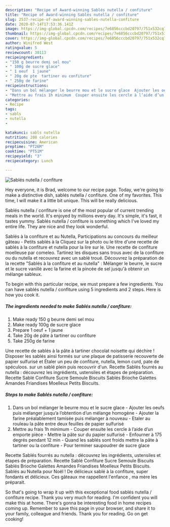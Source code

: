 ```yaml
---
description: "Recipe of Award-winning Sablés nutella / confiture"
title: "Recipe of Award-winning Sablés nutella / confiture"
slug: 2537-recipe-of-award-winning-sables-nutella-confiture
date: 2020-07-14T17:53:36.141Z
image: https://img-global.cpcdn.com/recipes/7e6856cccbd20797/751x532cq70/sables-nutella-confiture-photo-principale-de-la-recette.jpg
thumbnail: https://img-global.cpcdn.com/recipes/7e6856cccbd20797/751x532cq70/sables-nutella-confiture-photo-principale-de-la-recette.jpg
cover: https://img-global.cpcdn.com/recipes/7e6856cccbd20797/751x532cq70/sables-nutella-confiture-photo-principale-de-la-recette.jpg
author: Winifred West
ratingvalue: 5
reviewcount: 30113
recipeingredient:
- "150 g beurre demi sel mou"
- " 100g de sucre glace"
- " 1 oeuf  1 jaune"
- " 20g de pte  tartiner ou confiture"
- " 250g de farine"
recipeinstructions:
- "Dans un bol mélanger le beurre mou et le sucre glace  Ajouter les oeufs puis mélanger jusqu’a l’obtention d’un mélange homogène  Ajouter la farine préalablement tamisée puis mélanger à nouveau  Etaler au rouleau la pâte entre deux feuilles de papier sulfurisé"
- "Mettre au frais 1h minimum  Couper ensuite les cercle à l’aide d’un emporte pièce  Mettre la pâte sur du papier sulfurisé  Enfourner à 175 degrés pendant 12 min  Quand les sablés sont froids mettre la pâte à tartiner ou la confiture  Pour terminer saupoudrer de sucre glace"
categories:
- Recipe
tags:
- sabls
- nutella
- 

katakunci: sabls nutella  
nutrition: 208 calories
recipecuisine: American
preptime: "PT26M"
cooktime: "PT51M"
recipeyield: "3"
recipecategory: Lunch

---
```



![Sablés nutella / confiture](https://img-global.cpcdn.com/recipes/7e6856cccbd20797/751x532cq70/sables-nutella-confiture-photo-principale-de-la-recette.jpg)

Hey everyone, it is Brad, welcome to our recipe page. Today, we're going to make a distinctive dish, sablés nutella / confiture. One of my favorites. This time, I will make it a little bit unique. This will be really delicious.

Sablés nutella / confiture is one of the most popular of current trending meals in the world. It's enjoyed by millions every day. It's simple, it's fast, it tastes yummy. Sablés nutella / confiture is something which I've loved my entire life. They are nice and they look wonderful.

Sablés à la confiture et au Nutella, Participations au concours du meilleur gâteau - Petits sablés à la Cliquez sur la photo ou le titre d&#39;une recette de sablés à la confiture et nutella pour la lire sur le. Une recette de confiture moelleuse par comeleo. Tartinez les disques sans trous avec de la confiture ou du nutella et recouvrez avec un sablé troué. Découvrez la préparation de la recette &#34;Sablés à la confiture et au nutella&#34; : Mélanger le beurre, le sucre et le sucre vanillé avec la farine et la pincée de sel jusqu&#39;à obtenir un mélange sableux.


To begin with this particular recipe, we must prepare a few ingredients. You can have sablés nutella / confiture using 5 ingredients and 2 steps. Here is how you cook it.

<!--inarticleads1-->

##### The ingredients needed to make Sablés nutella / confiture:

1. Make ready 150 g beurre demi sel mou
1. Make ready  100g de sucre glace
1. Prepare  1 oeuf + 1 jaune
1. Take  20g de pâte à tartiner ou confiture
1. Take  250g de farine


Une recette de sablés à la pâte à tartiner chocolat noisette qui déchire ! Disposer les sablés ainsi formés sur une plaque de patisserie recouverte de papier sulfurisé et Étaler un peu de confiture, nutella, lemon curd, pate de spéculoos. sur un sablé plein puis recouvrir d&#39;un. Recette Sablés fourrés au nutella : découvrez les ingrédients, ustensiles et étapes de préparation. Recette Sablé Confiture Sucre Semoule Biscuits Sablés Brioche Galettes Amandes Friandises Moelleux Petits Biscuits. 

<!--inarticleads2-->

##### Steps to make Sablés nutella / confiture:

1. Dans un bol mélanger le beurre mou et le sucre glace  - Ajouter les oeufs puis mélanger jusqu’a l’obtention d’un mélange homogène  - Ajouter la farine préalablement tamisée puis mélanger à nouveau  - Etaler au rouleau la pâte entre deux feuilles de papier sulfurisé
1. Mettre au frais 1h minimum  - Couper ensuite les cercle à l’aide d’un emporte pièce  - Mettre la pâte sur du papier sulfurisé  - Enfourner à 175 degrés pendant 12 min  - Quand les sablés sont froids mettre la pâte à tartiner ou la confiture  - Pour terminer saupoudrer de sucre glace


Recette Sablés fourrés au nutella : découvrez les ingrédients, ustensiles et étapes de préparation. Recette Sablé Confiture Sucre Semoule Biscuits Sablés Brioche Galettes Amandes Friandises Moelleux Petits Biscuits. Sablés au Nutella pour Noël ! De délicieux sablé à la confiture, super fondants et délicieux. Ces gâteaux me rappellent l&#39;enfance , ma mère les préparait. 

So that's going to wrap it up with this exceptional food sablés nutella / confiture recipe. Thank you very much for reading. I'm confident you will make this at home. There's gonna be interesting food in home recipes coming up. Remember to save this page in your browser, and share it to your family, colleague and friends. Thank you for reading. Go on get cooking!
